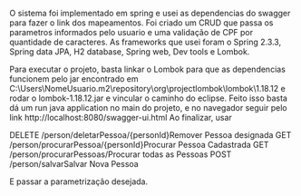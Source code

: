 O sistema foi implementado em spring e usei as dependencias do swagger para fazer o link dos mapeamentos.
Foi criado um CRUD que passa os parametros informados pelo usuario e uma validação de CPF por quantidade de caracteres.
As frameworks que usei foram o Spring 2.3.3, Spring data JPA, H2 database, Spring web, Dev tools e Lombok.

Para executar o projeto, basta linkar o Lombok para que as dependencias funcionem pelo jar encontrado em C:\Users\NomeUsuario\.m2\repository\org\projectlombok\lombok\1.18.12 e
rodar o lombok-1.18.12.jar e vincular o caminho do eclipse.
Feito isso basta dá um run java application no main do projeto, e no navegador seguir pelo link http://localhost:8080/swagger-ui.html
Ao finalizar, usar 

DELETE /person/deletarPessoa/{personId}Remover Pessoa designada
GET /person/procurarPessoa/{personId}Procurar Pessoa Cadastrada
GET /person/procurarPessoas/Procurar todas as Pessoas
POST /person/salvarSalvar Nova Pessoa

E passar a parametrização desejada.
